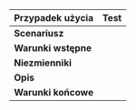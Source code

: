 
| **Przypadek użycia** | Test    |
| -------------------- | --- |
| **Scenariusz**       |     |
| **Warunki wstępne**  |     |
| **Niezmienniki**     |     |
| **Opis**             |     |
| **Warunki końcowe**  |     |
